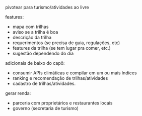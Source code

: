 pivotear para turismo/atividades ao livre

features:
- mapa com trilhas
- aviso se a trilha é boa
- descrição da trilha
- requerimentos (se precisa de guia, regulações, etc)
- features da trilha (se tem lugar pra comer, etc.)
- sugestão dependendo do dia

adicionais de baixo do capô:
- consumir APIs climáticas e compilar em um ou mais índices
- ranking e recomendação de trilhas/atividades
- cadastro de trilhas/atividades.

gerar renda:
- parceria com proprietários e restaurantes locais
- governo (secretaria de turismo)
 
